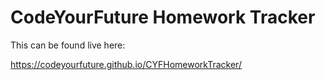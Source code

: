 # CodeYourFuture Homework Tracker

This can be found live here:

https://codeyourfuture.github.io/CYFHomeworkTracker/
